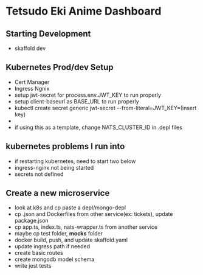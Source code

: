 # Tetsudo Eki Anime Dashboard

## Starting Development

- skaffold dev

## Kubernetes Prod/dev Setup

- Cert Manager
- Ingress Ngnix
- setup jwt-secret for process.env.JWT_KEY to run properly
- setup client-baseurl as BASE_URL to run properly
- kubectl create secret generic jwt-secret --from-literal=JWT_KEY=(insert key)
-
- if using this as a template, change NATS_CLUSTER_ID in .depl files

## kubernetes problems I run into

- if restarting kubernetes, need to start two below
- ingress-nginx not being started
- secrets not defined

## Create a new microservice

- look at k8s and cp paste a depl/mongo-depl
- cp .json and Dockerfiles from other service(ex: tickets), update package.json
- cp app.ts, index.ts, nats-wrapper.ts from another service
- maybe cp test folder, **mocks** folder
- docker build, push, and update skaffold.yaml
- update ingress path if needed
- create basic routes
- create mongodb model schema
- write jest tests
